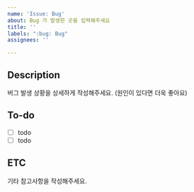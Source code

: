 ```yaml
---
name: 'Issue: Bug'
about: Bug 가 발생한 곳을 입력해주세요
title: ''
labels: ":bug: Bug"
assignees: ''

---
```


## Description
버그 발생 상황을 상세하게 작성해주세요. (원인이 있다면 더욱 좋아요)

## To-do
- [ ] todo
- [ ] todo

## ETC
기타 참고사항을 작성해주세요.
